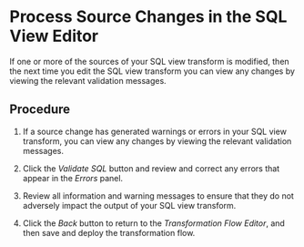 <!-- loio74e6002e76dc478498e30a431cc06268 -->

# Process Source Changes in the SQL View Editor

If one or more of the sources of your SQL view transform is modified, then the next time you edit the SQL view transform you can view any changes by viewing the relevant validation messages.



## Procedure

1.  If a source change has generated warnings or errors in your SQL view transform, you can view any changes by viewing the relevant validation messages.

2.  Click the *Validate SQL* button and review and correct any errors that appear in the *Errors* panel.

3.  Review all information and warning messages to ensure that they do not adversely impact the output of your SQL view transform.

4.  Click the *Back* button to return to the *Transformation Flow Editor*, and then save and deploy the transformation flow.


